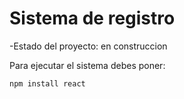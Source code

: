 <h1>Sistema de registro</h1>


-Estado del proyecto: en construccion

Para ejecutar el sistema debes poner:

```npm install react```

